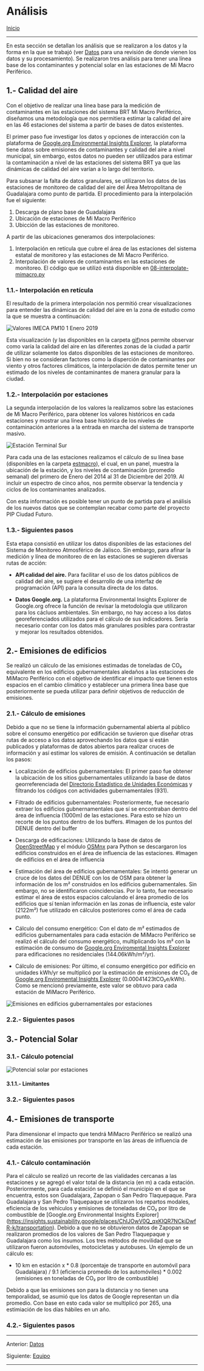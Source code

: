 # Análisis

[Inicio](../../README.MD)
***

En esta sección se detallan los análisis que se realizaron a los datos y la forma en la que se trabajó (ver [Datos](data.md) para una revisión de donde vienen los datos y su procesamiento). Se realizaron tres análisis para tener una línea base de los contaminantes y potencial solar en las estaciones de Mi Macro Periférico.

## 1.- Calidad del aire

Con el objetivo de realizar una línea base para la medición de contaminantes en las estaciones del sistema BRT Mi Macro Periférico, diseñamos una metodología que nos permitiera estimar la calidad del aire en las 46 estaciones del sistema a partir de bases de datos existentes.

El primer paso fue investigar los datos y opciones de interacción con la plataforma de [Google.org Environmental Insights Explorer](https://insights.sustainability.google/), la plataforma tiene datos sobre emisiones de contaminantes y calidad del aire a nivel municipal, sin embargo, estos datos no pueden ser utilizados para estimar la contaminación a nivel de las estaciones del sistema BRT ya que las dinámicas de calidad del aire varían a lo largo del territorio.

Para subsanar la falta de datos granulares, se utilizaron los datos de las estaciones de monitoreo de calidad del aire del Área Metropolitana de Guadalajara como punto de partida. El procedimiento para la interpolación fue el siguiente:

1. Descarga de plano base de Guadalajara  
1. Ubicación de estaciones de Mi Macro Periférico  
1. Ubicción de las estaciones de monitoreo.

A partir de las ubicaciones generamos dos interpolaciones:

1. Interpolación en retícula que cubre el área de las estaciones del sistema estatal de monitoreo y las estaciones de Mi Macro Periférico.
1. Interpolación de valores de contaminantes en las estaciones de monitoreo. El código que se utilizó está disponible en [08-interpolate-mimacro.py](../../scripts/08-interpolate-mimacro.py)

### **1.1.- Interpolación en retícula**

El resultado de la primera interpolación nos permitió crear visualizaciones para entender las dinámicas de calidad del aire en la zona de estudio como la que se muestra a continuación:

![Valores IMECA PM10 1 Enero 2019](../gif/IMECA_PM10_2019-01-01_24h_200ms.gif)

Esta visualización (y las disponibles en la carpeta [gif](../gif))nos permite observar como varía la calidad del aire en las diferentes zonas de la ciudad a partir de utilizar solamente los datos disponibles de las estaciones de monitoreo. Si bien no se consideran factores como la disperción de contaminantes por viento y otros factores climáticos, la interpolación de datos permite tener un estimado de los niveles de contaminantes de manera granular para la ciudad.

### **1.2.- Interpolación por estaciones**

La segunda interpolación de los valores la realizamos sobre las estaciones de Mi Macro Periférico, para obtener los valores históricos en cada estaciones y mostrar una línea base histórica de los niveles de contaminación anteriores a la entrada en marcha del sistema de transporte masivo.

![Estación Terminal Sur](../figures/estmacro/1_2014-01-01_2019-12-31.png)

Para cada una de las estaciones realizamos el cálculo de su línea base (disponibles en la carpeta [estmacro](../figures/estmacro)), el cual, en un panel, muestra la ubicación de la estación, y los niveles de contaminación (promedio semanal) del primero de Enero del 2014 al 31 de Diciembre del 2019. Al incluir un espectro de cinco años, nos permite observar la tendencia y ciclos de los contaminantes analizados.

Con esta información es posible tener un punto de partida para el análisis de los nuevos datos que se contemplan recabar como parte del proyecto PIP Ciudad Futuro.

### **1.3.- Siguientes pasos**

Esta etapa consistió en utilizar los datos disponibles de las estaciones del Sistema de Monitoreo Atmosférico de Jalisco. Sin embargo, para afinar la medición y línea de monitoreo de en las estaciones se sugieren diversas rutas de acción:

+ **API calidad del aire.** Para facilitar el uso de los datos públicos de calidad del aire, se sugiere el desarrollo de una interfaz de programación (API) para la consulta directa de los datos.

+ **Datos Google.org.** La plataforma Environmental Insights Explorer de Google.org ofrece la función de revisar la metodología que utilizaron para los cácluos ambientales. Sin embargo, no hay acceso a los datos georeferenciados utilizados para el cálculo de sus indicadores. Sería necesario contar con los datos más granulares posibles para contrastar y mejorar los resultados obtenidos.

## 2.- Emisiones de edificios

Se realizó un cálculo de las emisiones estimadas de toneladas de CO₂ equivalente en los edificios gubernamentales aledaños a las estaciones de MiMacro Periférico con el objetivo de identificar el impacto que tienen estos espacios en el cambio climático y establecer una primera línea base que posteriormente se pueda utilizar para definir objetivos de reducción de emisiones.

### **2.1.- Cálculo de emisiones**

Debido a que no se tiene la información gubernamental abierta al público sobre el consumo energético por edificación se tuvieron que diseñar otras rutas de acceso a los datos aprovechando los datos que sí están publicados y plataformas de datos abiertos para realizar cruces de información y así estimar los valores de emisión. A continuación se detallan los pasos:

+ Localización de edificios gubernamentales: El primer paso fue obtener la ubicación de los sitios gubernamentales utilizando la base de datos georreferenciada del [Directorio Estadístico de Unidades Económicas](https://www.inegi.org.mx/app/descarga/?ti=6) y filtrando los códigos con actividades gubernamentales (931).

+ Filtrado de edificios gubernamentales: Posteriormente, fue necesario extraer los edificios gubnernamentales que sí se encontraban dentro del área de influencia (1000m) de las estaciones. Para esto se hizo un recorte de los puntos dentro de los buffers.
#Imagen de los puntos del DENUE dentro del buffer

+ Descarga de edificaciones: Utilizando la base de datos de [OpenStreetMap](https://www.openstreetmap.org/#map=6/23.944/-102.579) y el módulo [OSMnx](https://osmnx.readthedocs.io/en/stable/) para Python se descargaron los edificios construidos en el área de influencia de las estaciones.
#Imagen de edificios en el área de influencia

+ Estimación del área de edificios gubernamentales: Se intentó generar un cruce de los datos del DENUE con los de OSM para obtener la información de los m² construidos en los edificios gubernamentales. Sin embargo, no se identificaron coincidencias. Por lo tanto, fue necesario estimar el área de estos espacios calculando el área promedio de los edificios que sí tenían información en las zonas de influencia, este valor (2122m²) fue utilizado en cálculos posteriores como el área de cada punto.

+ Cálculo del consumo energético: Con el dato de m² estimados de edificios gubernamentales para cada estación de MiMacro Periférico se realizó el cálculo del consumo energético, multiplicando los m² con la estimación de consumo de [Google.org Enviromental Insights Explorer](https://insights.sustainability.google/places/ChIJOwV0Q_qxKIQR7NCkjDwfR-k/buildings) para edificaciones no residenciales (144.06kWh/m²/yr).

+ Cálculo de emisiones: Por último, el consumo energético por edificio en unidades kWh/yr se multiplicó por la estimación de emisiones de CO₂ de [Google.org Enviromental Insights Explorer](https://insights.sustainability.google/places/ChIJOwV0Q_qxKIQR7NCkjDwfR-k/buildings) (0.00041423tCO₂e/kWh). Como se mencionó previamente, este valor se obtuvo para cada estación de MiMacro Periférico.

![Emisiones en edificios gubernamentales por estaciones](../figures/emisiones_edificios/EmisionesEstaciones_Mapa.png)

### **2.2.- Siguientes pasos**

## 3.- Potencial Solar

### **3.1.- Cálculo potencial**

![Potencial solar por estaciones](../figures/potencial_solar/PotencialEstaciones_Mapa.png)

#### 3.1.1.- Limitantes

### **3.2.- Siguientes pasos**

## 4.- Emisiones de transporte

Para dimensionar el impacto que tendrá MiMacro Periférico se realizó una estimación de las emisiones por transporte en las áreas de influencia de cada estación.

### **4.1.- Cálculo contaminación**

Para el cálculo se realizó un recorte de las vialidades cercanas a las estaciones y se agregó el valor total de la distancia (en m) a cada estación. Posteriormente, para cada estación se definió el municipio en el que se encuentra, estos son Guadalajara, Zapopan o San Pedro Tlaquepaque. Para Guadalajara y San Pedro Tlaquepaque se utilizaron los repartos modales, eficiencia de los vehículos y emisiones de toneladas de CO₂ por litro de combustible de [Google.org Environmental Insights Explorer] (https://insights.sustainability.google/places/ChIJOwV0Q_qxKIQR7NCkjDwfR-k/transportation). Debido a que no se obtuvieron datos de Zapopan se realizaron promedios de los valores de San Pedro Tlaquepaque y Guadalajara como los insumos. Los tres métodos de movilidad que se utilizaron fueron automóviles, motocicletas y autobuses. Un ejemplo de un cálculo es:

+ 10 km en estación x * 0.8 (porcentaje de transporte en automóvil para Guadalajara) / 9.1 (eficiencia promedio de los automóviles) * 0.002 (emisiones en toneladas de CO₂ por litro de combustible)

Debido a que las emisiones son para la distancia y no tienen una temporalidad, se asumió que los datos de Google representan un día promedio. Con base en esto cada valor se multiplicó por 265, una estimiación de los días hábiles en un año.

### **4.2.- Siguientes pasos**

***
Anterior: [Datos](data.md)

Siguiente: [Equipo](Equipo.md)
***